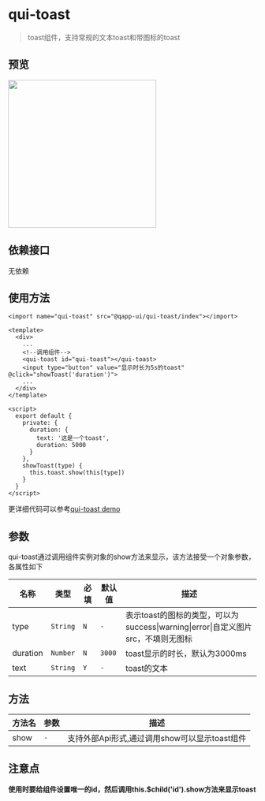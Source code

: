 # qui-toast

> toast组件，支持常规的文本toast和带图标的toast

## 预览
<img src="https://qapp-ui.github.io/qapp-ui/docs/assets/qui-toast.gif" width="300"/>

## 依赖接口

无依赖

## 使用方法

```ux
<import name="qui-toast" src="@qapp-ui/qui-toast/index"></import>

<template>
  <div>
    ...
    <!--调用组件-->
    <qui-toast id="qui-toast"></qui-toast>
    <input type="button" value="显示时长为5s的toast" @click="showToast('duration')">
    ...
  </div>
</template>

<script>
  export default {
    private: {
      duration: {
        text: '这是一个toast',
        duration: 5000
      }
    },
    showToast(type) {
      this.toast.show(this[type])
    }
  }
</script>
```

更详细代码可以参考[qui-toast demo](https://github.com/qapp-ui/qapp-ui/blob/master/src/Toast/index.ux)

## 参数

qui-toast通过调用组件实例对象的show方法来显示，该方法接受一个对象参数，各属性如下

| 名称 | 类型 | 必填 | 默认值 | 描述 |
|-------|-----|-----|-----|-----|
| type | `String` | `N` | `-` |表示toast的图标的类型，可以为success&#124;warning&#124;error&#124;自定义图片src，不填则无图标 |
| duration | `Number` | `N` | `3000` | toast显示的时长，默认为3000ms |
| text | `String` | `Y` | `-` | toast的文本 |

## 方法

| 方法名 | 参数 | 描述 | 
|-------|-----|-----|
| show | `-` | 支持外部Api形式,通过调用show可以显示toast组件 | 

## 注意点

**使用时要给组件设置唯一的id，然后调用this.$child('id').show方法来显示toast**
